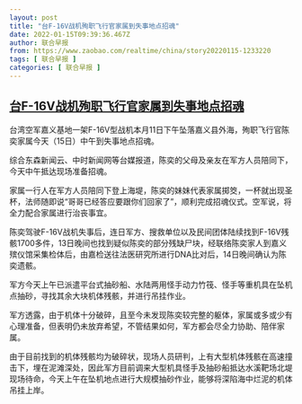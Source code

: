 ```yaml
---
layout: post
title: "台F-16V战机殉职飞行官家属到失事地点招魂"
date: 2022-01-15T09:39:36.467Z
author: 联合早报
from: https://www.zaobao.com/realtime/china/story20220115-1233220
tags: [ 联合早报 ]
categories: [ 联合早报 ]
---
```

<!--1642253400000-->
[台F-16V战机殉职飞行官家属到失事地点招魂](https://www.zaobao.com/realtime/china/story20220115-1233220)
------

<div>
<p>台湾空军嘉义基地一架F-16V型战机本月11日下午坠落嘉义县外海，殉职飞行官陈奕家属今天（15日）中午到失事地点招魂。</p><p>综合东森新闻云、中时新闻网等台媒报道，陈奕的父母及亲友在军方人员陪同下，今天中午抵达现场准备招魂。</p><p>家属一行人在军方人员陪同下登上海堤，陈奕的妹妹代表家属掷筊，一杯就出现圣杯，法师随即说“哥哥已经答应要跟你们回家了”，顺利完成招魂仪式。空军说，将全力配合家属进行治丧事宜。</p><section id="imu"><div id="dfp-ad-imu1">        </div></section><p>陈奕驾驶F-16V战机失事后，连日军方、搜救单位以及民间团体陆续找到F-16V残骸1700多件，13日晚间也找到疑似陈奕的部分残缺尸块，经联络陈奕家人到嘉义殡仪馆采集检体后，由嘉检送往法医研究所进行DNA比对后，14日晚间确认为陈奕遗骸。</p><p>军方今天上午已派遣平台式抽砂船、水陆两用怪手动力竹筏、怪手等重机具在坠机点抽砂，寻找其余大块机体残骸，并进行吊挂作业。</p><p>军方透露，由于机体十分破碎，且至今未发现陈奕较完整的躯体，家属或多或少有心理准备，但表明仍未放弃希望，不管结果如何，军方都会尽全力协助、陪伴家属。</p><div id="innity-in-post"></div><div id="dfp-ad-midarticlespecial">        </div><p>由于目前找到的机体残骸均为破碎状，现场人员研判，上有大型机体残骸在高速撞击下，埋在泥滩深处，因此军方目前调来大型机具怪手及抽砂船抵达水溪靶场北堤现场待命，今天上午在坠机地点进行大规模抽砂作业，能够将深陷海中烂泥的机体吊挂上岸。</p>      <div class="cx_paywall_placeholder" id="sph_cdp_40"></div>
</div>
